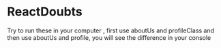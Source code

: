 # ReactDoubts
Try to run these in your computer , first use aboutUs and profileClass and then use aboutUs and profile, you will see the difference in your console

